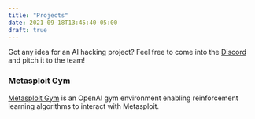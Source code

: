 ```yaml
---
title: "Projects"
date: 2021-09-18T13:45:40-05:00
draft: true
---
```


Got any idea for an AI hacking project? Feel free to come into the [Discord](https://discord.gg/MpH97YZNFH) and pitch it to the team!

### Metasploit Gym

[Metasploit Gym](https://github.com/phreakAI/MetasploitGym) is an OpenAI gym environment enabling reinforcement learning algorithms to interact with Metasploit. 
